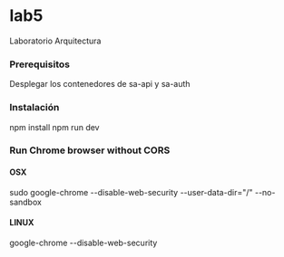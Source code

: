 # lab5
Laboratorio Arquitectura

### Prerequisitos

Desplegar los contenedores de sa-api y sa-auth

### Instalación

npm install
npm run dev


### Run Chrome browser without CORS

#### OSX
sudo google-chrome --disable-web-security --user-data-dir="/" --no-sandbox

#### LINUX
google-chrome --disable-web-security

